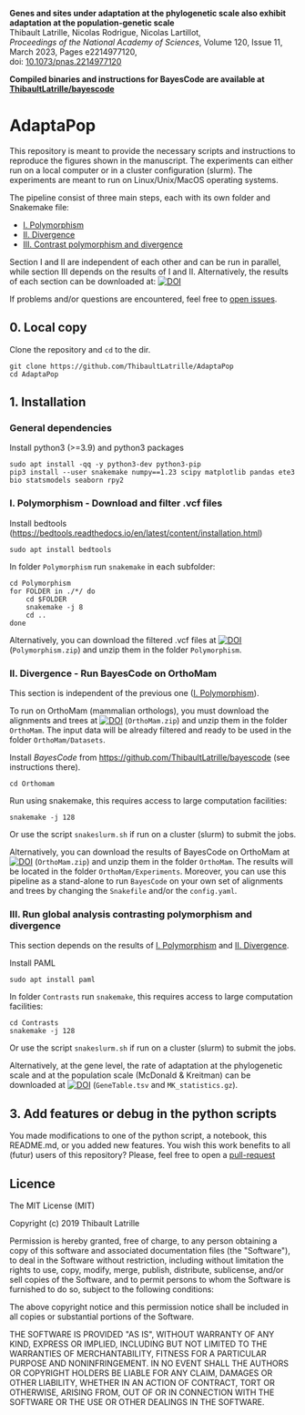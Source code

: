 **Genes and sites under adaptation at the phylogenetic scale also exhibit adaptation at the population-genetic scale**\
Thibault Latrille, Nicolas Rodrigue, Nicolas Lartillot,\
_Proceedings of the National Academy of Sciences_,
Volume 120, Issue 11, March 2023, Pages e2214977120,\
doi: [10.1073/pnas.2214977120](https://doi.org/10.1073/pnas.2214977120)

**Compiled binaries and instructions for BayesCode are available at [ThibaultLatrille/bayescode](https://github.com/ThibaultLatrille/bayescode)**

# AdaptaPop

This repository is meant to provide the necessary scripts and instructions to reproduce the figures shown in the manuscript.
The experiments can either run on a local computer or in a cluster configuration (slurm).
The experiments are meant to run on Linux/Unix/MacOS operating systems.

The pipeline consist of three main steps, each with its own folder and Snakemake file:
- [I. Polymorphism](https://github.com/ThibaultLatrille/AdaptaPop#i-polymorphism---download-and-filter-vcf-files)
- [II. Divergence](https://github.com/ThibaultLatrille/AdaptaPop#ii-divergence---run-bayescode-on-orthomam)
- [III. Contrast polymorphism and divergence](https://github.com/ThibaultLatrille/AdaptaPop#iii-run-global-analysis-contrasting-polymorphism-and-divergence)

Section I and II are independent of each other and can be run in parallel, while section III depends on the results of I and II.
Alternatively, the results of each section can be downloaded at: [![DOI](https://zenodo.org/badge/DOI/10.5281/zenodo.7543458.svg)](https://doi.org/10.5281/zenodo.7543458)

If problems and/or questions are encountered, feel free to [open issues](https://github.com/ThibaultLatrille/AdaptaPop/issues).

## 0. Local copy
Clone the repository and `cd` to the dir.
```
git clone https://github.com/ThibaultLatrille/AdaptaPop
cd AdaptaPop
```

## 1. Installation

### General dependencies

Install python3 (>=3.9) and python3 packages
```
sudo apt install -qq -y python3-dev python3-pip
pip3 install --user snakemake numpy==1.23 scipy matplotlib pandas ete3 bio statsmodels seaborn rpy2 
```

### I. Polymorphism - Download and filter .vcf files 

Install bedtools (https://bedtools.readthedocs.io/en/latest/content/installation.html)
```
sudo apt install bedtools
```

In folder `Polymorphism` run `snakemake` in each subfolder:
```
cd Polymorphism
for FOLDER in ./*/ do 
    cd $FOLDER
    snakemake -j 8
    cd ..
done
```

Alternatively, you can download the filtered .vcf files at [![DOI](https://zenodo.org/badge/DOI/10.5281/zenodo.7543458.svg)](https://doi.org/10.5281/zenodo.7543458) (`Polymorphism.zip`) and unzip them in the folder `Polymorphism`.

### II. Divergence - Run BayesCode on OrthoMam
This section is independent of the previous one ([I. Polymorphism](https://github.com/ThibaultLatrille/AdaptaPop#i-polymorphism---download-and-filter-vcf-files)).

To run on OrthoMam (mammalian orthologs), you must download the alignments and trees at [![DOI](https://zenodo.org/badge/DOI/10.5281/zenodo.7543458.svg)](https://doi.org/10.5281/zenodo.7543458) (`OrthoMam.zip`) and unzip them in the folder `OrthoMam`. The input data will be already filtered and ready to be used in the folder `OrthoMam/Datasets`.

Install *BayesCode* from https://github.com/ThibaultLatrille/bayescode (see instructions there).

```
cd Orthomam
```

Run using snakemake, this requires access to large computation facilities:
```
snakemake -j 128
```
Or use the script `snakeslurm.sh` if run on a cluster (slurm) to submit the jobs.

Alternatively, you can download the results of BayesCode on OrthoMam at [![DOI](https://zenodo.org/badge/DOI/10.5281/zenodo.7543458.svg)](https://doi.org/10.5281/zenodo.7543458) (`OrthoMam.zip`) and unzip them in the folder `OrthoMam`. The results will be located in the folder `OrthoMam/Experiments`.
Moreover, you can use this pipeline as a stand-alone to run `BayesCode` on your own set of alignments and trees by changing the `Snakefile` and/or the `config.yaml`.

### III. Run global analysis contrasting polymorphism and divergence

This section depends on the results of [I. Polymorphism](https://github.com/ThibaultLatrille/AdaptaPop#i-polymorphism---download-and-filter-vcf-files) and [II. Divergence](https://github.com/ThibaultLatrille/AdaptaPop#ii-divergence---run-bayescode-on-orthomam).

Install PAML
```
sudo apt install paml
```

In folder `Contrasts` run `snakemake`, this requires access to large computation facilities:
```
cd Contrasts
snakemake -j 128
```
Or use the script `snakeslurm.sh` if run on a cluster (slurm) to submit the jobs.

Alternatively, at the gene level, the rate of adaptation at the phylogenetic scale and at the population scale (McDonald & Kreitman) can be downloaded at [![DOI](https://zenodo.org/badge/DOI/10.5281/zenodo.7543458.svg)](https://doi.org/10.5281/zenodo.7543458) (`GeneTable.tsv` and `MK_statistics.gz`).

## 3. Add features or debug in the python scripts
You made modifications to one of the python script, a notebook, this README.md, or you added new features.
You wish this work benefits to all (futur) users of this repository?
Please, feel free to open a [pull-request](https://github.com/ThibaultLatrille/AdaptaPop/pulls)

## Licence

The MIT License (MIT)

Copyright (c) 2019 Thibault Latrille

Permission is hereby granted, free of charge, to any person obtaining a copy of this software and associated documentation files (the "Software"), to deal in the Software without restriction, including without limitation the rights to use, copy, modify, merge, publish, distribute, sublicense, and/or sell copies of the Software, and to permit persons to whom the Software is furnished to do so, subject to the following conditions:

The above copyright notice and this permission notice shall be included in all copies or substantial portions of the Software.

THE SOFTWARE IS PROVIDED "AS IS", WITHOUT WARRANTY OF ANY KIND, EXPRESS OR IMPLIED, INCLUDING BUT NOT LIMITED TO THE WARRANTIES OF MERCHANTABILITY, FITNESS FOR A PARTICULAR PURPOSE AND NONINFRINGEMENT. IN NO EVENT SHALL THE AUTHORS OR COPYRIGHT HOLDERS BE LIABLE FOR ANY CLAIM, DAMAGES OR OTHER LIABILITY, WHETHER IN AN ACTION OF CONTRACT, TORT OR OTHERWISE, ARISING FROM, OUT OF OR IN CONNECTION WITH THE SOFTWARE OR THE USE OR OTHER DEALINGS IN THE SOFTWARE.


